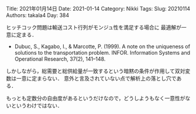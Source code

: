 ﻿Title: 2021年01月14日
Date: 2021-01-14
Category: Nikki
Tags: 
Slug: 20210114
Authors: takala4
Day: 384


ヒッチコック問題は輸送コスト行列がモンジュ性を満足する場合に
最適解が一意に定まる．


* Dubuc, S., Kagabo, I., & Marcotte, P. (1999). A note on the uniqueness of solutions to the transportation problem. INFOR. Information Systems and Operational Research, 37(2), 141–148.


しかしながら，総需要と総供給量が一致するという暗黙の条件が作用して双対変数は一意に定まらない．
意外と言及されていない点で解析上の落とし穴である．


もっとも定数分の自由度があるというだけなので，どうしようもなく一意性がないというわけではない．